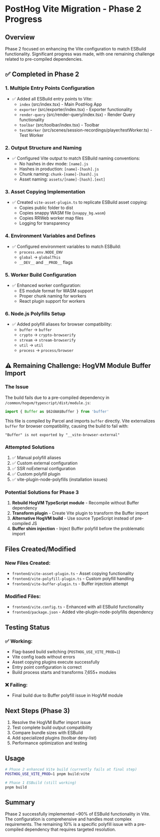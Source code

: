 # PostHog Vite Migration - Phase 2 Progress

## Overview

Phase 2 focused on enhancing the Vite configuration to match ESBuild functionality. Significant progress was made, with one remaining challenge related to pre-compiled dependencies.

## ✅ Completed in Phase 2

### 1. Multiple Entry Points Configuration

- ✅ Added all ESBuild entry points to Vite:
    - `index` (src/index.tsx) - Main PostHog App
    - `exporter` (src/exporter/index.tsx) - Exporter functionality
    - `render-query` (src/render-query/index.tsx) - Render Query functionality
    - `toolbar` (src/toolbar/index.tsx) - Toolbar
    - `testWorker` (src/scenes/session-recordings/player/testWorker.ts) - Test Worker

### 2. Output Structure and Naming

- ✅ Configured Vite output to match ESBuild naming conventions:
    - No hashes in dev mode: `[name].js`
    - Hashes in production: `[name]-[hash].js`
    - Chunk naming: `chunk-[name]-[hash].js`
    - Asset naming: `assets/[name]-[hash].[ext]`

### 3. Asset Copying Implementation

- ✅ Created `vite-asset-plugin.ts` to replicate ESBuild asset copying:
    - Copies public folder to dist
    - Copies snappy WASM file (`snappy_bg.wasm`)
    - Copies RRWeb worker map files
    - Logging for transparency

### 4. Environment Variables and Defines

- ✅ Configured environment variables to match ESBuild:
    - `process.env.NODE_ENV`
    - `global` → `globalThis`
    - `__DEV__` and `__PROD__` flags

### 5. Worker Build Configuration

- ✅ Enhanced worker configuration:
    - ES module format for WASM support
    - Proper chunk naming for workers
    - React plugin support for workers

### 6. Node.js Polyfills Setup

- ✅ Added polyfill aliases for browser compatibility:
    - `buffer` → `buffer`
    - `crypto` → `crypto-browserify`
    - `stream` → `stream-browserify`
    - `util` → `util`
    - `process` → `process/browser`

## ⚠️ Remaining Challenge: HogVM Module Buffer Import

### The Issue

The build fails due to a pre-compiled dependency in `/common/hogvm/typescript/dist/module.js`:

```javascript
import { Buffer as $62dAA$Buffer } from 'buffer'
```

This file is compiled by Parcel and imports `buffer` directly. Vite externalizes `buffer` for browser compatibility, causing the build to fail with:

```
"Buffer" is not exported by "__vite-browser-external"
```

### Attempted Solutions

1. ✅ Manual polyfill aliases
2. ✅ Custom external configuration
3. ✅ SSR noExternal configuration
4. ✅ Custom polyfill plugin
5. ✅ vite-plugin-node-polyfills (installation issues)

### Potential Solutions for Phase 3

1. **Rebuild HogVM TypeScript module** - Recompile without Buffer dependency
2. **Transform plugin** - Create Vite plugin to transform the Buffer import
3. **Alternative HogVM build** - Use source TypeScript instead of pre-compiled JS
4. **Buffer shim injection** - Inject Buffer polyfill before the problematic import

## Files Created/Modified

### New Files Created:

- `frontend/vite-asset-plugin.ts` - Asset copying functionality
- `frontend/vite-polyfill-plugin.ts` - Custom polyfill handling
- `frontend/vite-buffer-plugin.ts` - Buffer injection attempt

### Modified Files:

- `frontend/vite.config.ts` - Enhanced with all ESBuild functionality
- `frontend/package.json` - Added vite-plugin-node-polyfills dependency

## Testing Status

### ✅ Working:

- Flag-based build switching (`POSTHOG_USE_VITE_PROD=1`)
- Vite config loads without errors
- Asset copying plugins execute successfully
- Entry point configuration is correct
- Build process starts and transforms 7,655+ modules

### ❌ Failing:

- Final build due to Buffer polyfill issue in HogVM module

## Next Steps (Phase 3)

1. Resolve the HogVM Buffer import issue
2. Test complete build output compatibility
3. Compare bundle sizes with ESBuild
4. Add specialized plugins (toolbar deny-list)
5. Performance optimization and testing

## Usage

```bash
# Phase 2 enhanced Vite build (currently fails at final step)
POSTHOG_USE_VITE_PROD=1 pnpm build:vite

# Phase 1 ESBuild (still working)
pnpm build
```

## Summary

Phase 2 successfully implemented ~90% of ESBuild functionality in Vite. The configuration is comprehensive and handles most complex requirements. The remaining 10% is a specific polyfill issue with a pre-compiled dependency that requires targeted resolution.
